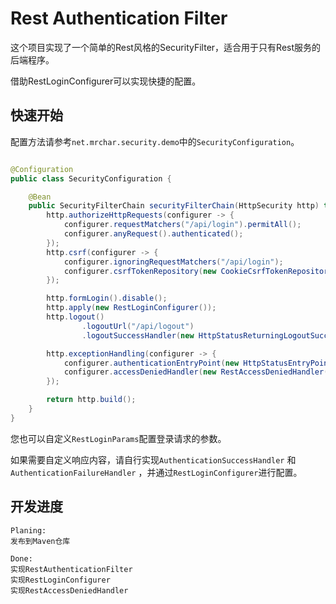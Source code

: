# Rest Authentication Filter

这个项目实现了一个简单的Rest风格的SecurityFilter，适合用于只有Rest服务的后端程序。

借助RestLoginConfigurer可以实现快捷的配置。

## 快速开始

配置方法请参考`net.mrchar.security.demo`中的`SecurityConfiguration`。

```java

@Configuration
public class SecurityConfiguration {

    @Bean
    public SecurityFilterChain securityFilterChain(HttpSecurity http) throws Exception {
        http.authorizeHttpRequests(configurer -> {
            configurer.requestMatchers("/api/login").permitAll();
            configurer.anyRequest().authenticated();
        });
        http.csrf(configurer -> {
            configurer.ignoringRequestMatchers("/api/login");
            configurer.csrfTokenRepository(new CookieCsrfTokenRepository());
        });

        http.formLogin().disable();
        http.apply(new RestLoginConfigurer());
        http.logout()
                .logoutUrl("/api/logout")
                .logoutSuccessHandler(new HttpStatusReturningLogoutSuccessHandler());

        http.exceptionHandling(configurer -> {
            configurer.authenticationEntryPoint(new HttpStatusEntryPoint(HttpStatus.UNAUTHORIZED));
            configurer.accessDeniedHandler(new RestAccessDeniedHandler());
        });

        return http.build();
    }
}
```

您也可以自定义`RestLoginParams`配置登录请求的参数。

如果需要自定义响应内容，请自行实现`AuthenticationSuccessHandler` 和`AuthenticationFailureHandler`
，并通过`RestLoginConfigurer`进行配置。

## 开发进度

```catalpa
Planing:
发布到Maven仓库

Done:
实现RestAuthenticationFilter
实现RestLoginConfigurer
实现RestAccessDeniedHandler
```